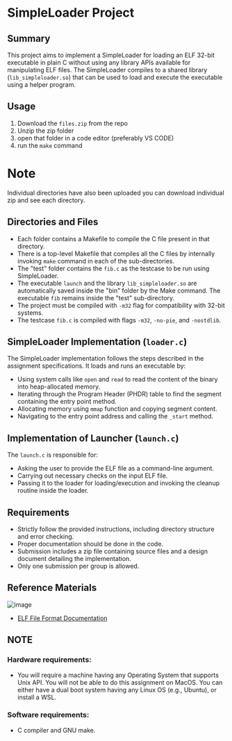 # SimpleLoader Project

## Summary

This project aims to implement a SimpleLoader for loading an ELF 32-bit executable in plain C without using any library APIs available for manipulating ELF files. The SimpleLoader compiles to a shared library (`lib_simpleloader.so`) that can be used to load and execute the executable using a helper program.

## Usage
1. Download the ```files.zip``` from the repo 
2. Unzip the zip folder
3. open that folder in a code editor (preferably VS CODE)
4. run the ```make``` command
# Note
Individual directories have also been uploaded you can download individual zip and see each directory.

## Directories and Files

- Each folder contains a Makefile to compile the C file present in that directory.
- There is a top-level Makefile that compiles all the C files by internally invoking `make` command in each of the sub-directories.
- The "test" folder contains the `fib.c` as the testcase to be run using SimpleLoader.
- The executable `launch` and the library `lib_simpleloader.so` are automatically saved inside the "bin" folder by the Make command. The executable `fib` remains inside the "test" sub-directory.
- The project must be compiled with `-m32` flag for compatibility with 32-bit systems.
- The testcase `fib.c` is compiled with flags `-m32`, `-no-pie`, and `-nostdlib`.

## SimpleLoader Implementation (`loader.c`)

The SimpleLoader implementation follows the steps described in the assignment specifications. It loads and runs an executable by:
- Using system calls like `open` and `read` to read the content of the binary into heap-allocated memory.
- Iterating through the Program Header (PHDR) table to find the segment containing the entry point method.
- Allocating memory using `mmap` function and copying segment content.
- Navigating to the entry point address and calling the `_start` method.

## Implementation of Launcher (`launch.c`)

The `launch.c` is responsible for:
- Asking the user to provide the ELF file as a command-line argument.
- Carrying out necessary checks on the input ELF file.
- Passing it to the loader for loading/execution and invoking the cleanup routine inside the loader.

## Requirements

- Strictly follow the provided instructions, including directory structure and error checking.
- Proper documentation should be done in the code.
- Submission includes a zip file containing source files and a design document detailing the implementation.
- Only one submission per group is allowed.

## Reference Materials
![image](https://github.com/Aahan22001IIITD/PROJECTS/assets/125281835/c72bdffe-6486-448e-a228-e3b3178e3dff)
- [ELF File Format Documentation](https://man7.org/linux/man-pages/man5/elf.5.html)

## NOTE

### Hardware requirements:
- You will require a machine having any Operating System that supports Unix API. You will not be able to do this assignment on MacOS. You can either have a dual boot system having any Linux OS (e.g., Ubuntu), or install a WSL.

### Software requirements:
- C compiler and GNU make.
